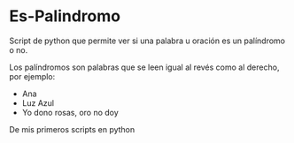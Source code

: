 # Es-Palindromo
Script de python que permite ver si una palabra u oración es un palíndromo o no.

Los palíndromos son palabras que se leen igual al revés como al derecho, por ejemplo:
- Ana
- Luz Azul
- Yo dono rosas, oro no doy

De mis primeros scripts en python
